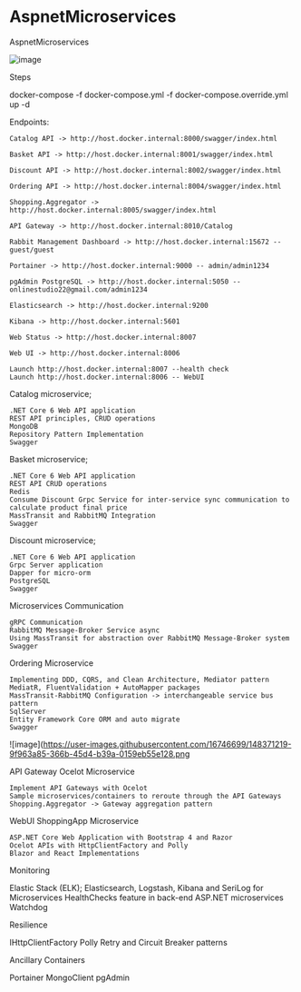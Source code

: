 # AspnetMicroservices
AspnetMicroservices

![image](https://user-images.githubusercontent.com/16746699/148365581-775209a3-1ebc-434c-b95b-d46756aff3d6.png)

Steps

docker-compose -f docker-compose.yml -f docker-compose.override.yml up -d


Endpoints:

    Catalog API -> http://host.docker.internal:8000/swagger/index.html

    Basket API -> http://host.docker.internal:8001/swagger/index.html

    Discount API -> http://host.docker.internal:8002/swagger/index.html

    Ordering API -> http://host.docker.internal:8004/swagger/index.html

    Shopping.Aggregator -> http://host.docker.internal:8005/swagger/index.html

    API Gateway -> http://host.docker.internal:8010/Catalog

    Rabbit Management Dashboard -> http://host.docker.internal:15672 -- guest/guest

    Portainer -> http://host.docker.internal:9000 -- admin/admin1234

    pgAdmin PostgreSQL -> http://host.docker.internal:5050 -- onlinestudio22@gmail.com/admin1234

    Elasticsearch -> http://host.docker.internal:9200

    Kibana -> http://host.docker.internal:5601

    Web Status -> http://host.docker.internal:8007

    Web UI -> http://host.docker.internal:8006

    Launch http://host.docker.internal:8007 --health check
    Launch http://host.docker.internal:8006 -- WebUI




Catalog microservice;

    .NET Core 6 Web API application
    REST API principles, CRUD operations
    MongoDB
    Repository Pattern Implementation
    Swagger

Basket microservice;

    .NET Core 6 Web API application
    REST API CRUD operations
    Redis
    Consume Discount Grpc Service for inter-service sync communication to calculate product final price
    MassTransit and RabbitMQ Integration
    Swagger

Discount microservice;

    .NET Core 6 Web API application
    Grpc Server application
    Dapper for micro-orm
    PostgreSQL
    Swagger

Microservices Communication

    gRPC Communication
    RabbitMQ Message-Broker Service async
    Using MassTransit for abstraction over RabbitMQ Message-Broker system
    Swagger

Ordering Microservice

    Implementing DDD, CQRS, and Clean Architecture, Mediator pattern
    MediatR, FluentValidation + AutoMapper packages
    MassTransit-RabbitMQ Configuration -> interchangeable service bus pattern
    SqlServer
    Entity Framework Core ORM and auto migrate
    Swagger
    
 
 ![image](https://user-images.githubusercontent.com/16746699/148371219-9f963a85-366b-45d4-b39a-0159eb55e128.png

API Gateway Ocelot Microservice

    Implement API Gateways with Ocelot
    Sample microservices/containers to reroute through the API Gateways
    Shopping.Aggregator -> Gateway aggregation pattern 

WebUI ShoppingApp Microservice

    ASP.NET Core Web Application with Bootstrap 4 and Razor
    Ocelot APIs with HttpClientFactory and Polly
    Blazor and React Implementations

Monitoring

   Elastic Stack (ELK); Elasticsearch, Logstash, Kibana and SeriLog for Microservices
   HealthChecks feature in back-end ASP.NET microservices
   Watchdog

Resilience

   IHttpClientFactory
   Polly
   Retry and Circuit Breaker patterns

Ancillary Containers

   Portainer 
   MongoClient
   pgAdmin

